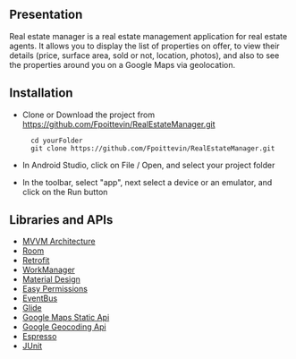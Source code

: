 ## Presentation
Real estate manager is a real estate management application for real estate agents. It allows you to display the list of properties on offer, to view their details (price, surface area, sold or not, location, photos), and also to see the properties around you on a Google Maps via geolocation.

## Installation

* Clone or Download the project from https://github.com/Fpoittevin/RealEstateManager.git

		cd yourFolder
		git clone https://github.com/Fpoittevin/RealEstateManager.git

* In Android Studio, click on File / Open, and select your project folder
* In the toolbar, select "app", next select a device or an emulator, and click on the Run button

## Libraries and APIs

 * [MVVM Architecture](https://developer.android.com/jetpack/guide)
 * [Room](https://developer.android.com/jetpack/androidx/releases/room)
 * [Retrofit](https://square.github.io/retrofit/)
 * [WorkManager](https://developer.android.com/topic/libraries/architecture/workmanager?gclid=CjwKCAiAkJKCBhAyEiwAKQBCkqDaq7gr4U71eCOH5MIGXnx9aLmjHiy_4_lY9n9vzetpGIb3iGEiexoC42sQAvD_BwE&gclsrc=aw.ds)
 * [Material Design](https://material.io/)
 * [Easy Permissions](https://github.com/googlesamples/easypermissions)
 * [EventBus](https://github.com/greenrobot/EventBus)
 * [Glide](https://github.com/bumptech/glide)
 * [Google Maps Static Api](https://developers.google.com/maps/documentation/maps-static/overview)
 * [Google Geocoding Api](https://developers.google.com/maps/documentation/geocoding/overview)
 * [Espresso](https://developer.android.com/training/testing/espresso/)
 * [JUnit](https://junit.org/junit5/)
